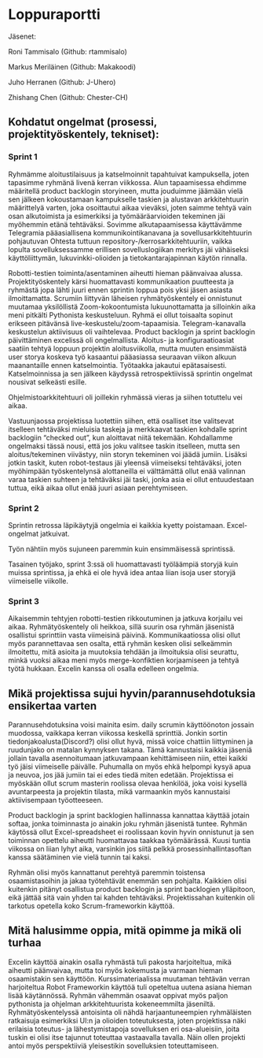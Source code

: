 # Loppuraportti 

Jäsenet: 

Roni Tammisalo (Github: rtammisalo) 

Markus Meriläinen (Github: Makakoodi) 

Juho Herranen (Github: J-Uhero) 

Zhishang Chen (Github: Chester-CH) 

 

## Kohdatut ongelmat (prosessi, projektityöskentely, tekniset): 

### Sprint 1 

Ryhmämme aloitustilaisuus ja katselmoinnit tapahtuivat kampuksella, joten tapasimme ryhmänä livenä kerran viikkossa. Alun tapaamisessa ehdimme määritellä product backlogin storyineen, mutta jouduimme jäämään vielä sen jälkeen kokoustamaan kampukselle taskien ja alustavan arkkitehtuurin määrittelyä varten, joka osoittautui aikaa vieväksi, joten saimme tehtyä vain osan alkutoimista ja esimerkiksi ja työmääräarvioiden tekeminen jäi myöhemmin etänä tehtäväksi. Sovimme alkutapaamisessa käyttävämme Telegramia pääasiallisena kommunikointikanavana ja sovellusarkkitehtuurin pohjautuvan Ohtesta tuttuun repository-/kerrosarkkitehtuuriin, vaikka lopulta sovelluksessamme erillisen sovelluslogiikan merkitys jäi vähäiseksi käyttöliittymän, lukuvinkki-olioiden ja tietokantarajapinnan käytön rinnalla.  

Robotti-testien toiminta/asentaminen aiheutti hieman päänvaivaa alussa. Projektityöskentely kärsi huomattavasti kommunikaation puutteesta ja ryhmästä jopa lähti juuri ennen sprintin loppua pois yksi jäsen asiasta ilmoittamatta. Scrumiin liittyvän läheisen ryhmätyöskentely ei onnistunut muutamaa yksilöllistä Zoom-kokoontumista lukuunottamatta ja silloinkin aika meni pitkälti Pythonista keskusteluun. Ryhmä ei ollut toisaalta sopinut erikseen pitävänsä live-keskustelu/zoom-tapaamisia. Telegram-kanavalla keskustelun aktiivisuus oli vaihtelevaa. Product backlogin ja sprint backlogin päivittäminen excelissä oli ongelmallista. Aloitus- ja konfiguraatioasiat  saatiin tehtyä loppuun projektin aloitusviikolla, mutta muuten ensimmäistä user storya koskeva työ kasaantui pääasiassa seuraavan viikon alkuun maanantaille ennen katselmointia. Työtaakka jakautui epätasaisesti. Katselmoinnissa ja sen jälkeen käydyssä retrospektiivissä sprintin ongelmat nousivat selkeästi esille. 

Ohjelmistoarkkitehtuuri oli joillekin ryhmässä vieras ja siihen totuttelu vei aikaa. 

Vastuunjaossa projektissa luotettiin siihen, että osalliset itse valitsevat itselleen tehtäväksi mieluisia taskeja ja merkkaavat taskien kohdalle sprint backlogiin “checked out”, kun aloittavat niitä tekemään. Kohdallamme ongelmaksi tässä nousi, että jos joku valitsee taskin itselleen, mutta sen aloitus/tekeminen viivästyy, niin storyn tekeminen voi jäädä jumiin. Lisäksi jotkin taskit, kuten robot-testaus jäi yleensä viimeiseksi tehtäväksi, joten myöhimpään työskentelynsä alottaneilla ei välttämättä ollut enää valinnan varaa taskien suhteen ja tehtäväksi jäi taski, jonka asia ei ollut entuudestaan tuttua, eikä aikaa ollut enää juuri asiaan perehtymiseen.
 

### Sprint 2

Sprintin retrossa läpikäytyjä ongelmia ei kaikkia kyetty poistamaan. Excel-ongelmat jatkuivat.

 Työn nähtiin myös sujuneen paremmin kuin ensimmäisessä sprintissä.

Tasainen työjako, sprint 3:ssä oli huomattavasti työläämpiä storyjä kuin muissa sprintissa, ja ehkä ei ole hyvä idea antaa liian isoja user storyjä viimeiselle viikolle.

### Sprint 3 

Aikaisemmin tehtyjen robotti-testien rikkoutuminen ja jatkuva korjailu vei aikaa. Ryhmätyöskentely oli heikkoa, sillä suurin osa ryhmän jäsenistä osallistui sprinttiin vasta viimeisinä päivinä. Kommunikaatiossa olisi ollut myös parannettavaa sen osalta, että ryhmän kesken olisi selkeämmin ilmoitettu, mitä asioita ja muutoksia tehdään ja ilmoituksia olisi seurattu, minkä vuoksi aikaa meni myös merge-konfiktien korjaamiseen ja tehtyä työtä hukkaan. Excelin kanssa oli osalla edelleen ongelmia. 

## Mikä projektissa sujui hyvin/parannusehdotuksia ensikertaa varten 

Parannusehdotuksina voisi mainita esim. daily scrumin käyttöönoton jossain muodossa, vaikkapa kerran viikossa keskellä sprinttiä. Jonkin sortin tiedonjakoalusta(Discord?) olisi ollut hyvä, missä voice chattiin liittyminen ja ruudunjako on matalan kynnyksen takana. Tämä kannustaisi kaikkia jäseniä jollain tavalla asennoitumaan jatkuvampaan kehittämiseen niin, ettei kaikki työ jäisi viimeiselle päivälle. Puhumalla on myös ehkä helpompi kysyä apua ja neuvoa, jos jää jumiin tai ei edes tiedä miten edetään. Projektissa ei myöskään ollut scrum masterin roolissa olevaa henkilöä, joka voisi kysellä avuntarpeesta ja projektin tilasta, mikä varmaankin myös kannustaisi aktiivisempaan työotteeseen. 

Product backlogin ja sprint backlogien hallinnassa kannattaa käyttää jotain softaa, jonka toiminnasta jo ainakin joku ryhmän jäsenistä tuntee. Ryhmän käytössä ollut Excel-spreadsheet ei roolissaan kovin hyvin onnistunut ja sen toiminnan opettelu aiheutti huomattavaa taakkaa työmäärässä. Kuusi tuntia viikossa on liian lyhyt aika, varsinkin jos siitä pelkkä prosessinhallintasoftan kanssa säätäminen vie vielä tunnin tai kaksi. 

Ryhmän olisi myös kannattanut perehtyä paremmin toistensa osaamistasoihin ja jakaa työtehtävät enemmän sen pohjalta. Kaikkien olisi kuitenkin pitänyt osallistua product backlogin ja sprint backlogien ylläpitoon, eikä jättää sitä vain yhden tai kahden tehtäväksi. Projektissahan kuitenkin oli tarkotus opetella koko Scrum-frameworkin käyttöä.

## Mitä halusimme oppia, mitä opimme ja mikä oli turhaa 

Excelin käyttöä ainakin osalla ryhmästä tuli pakosta harjoiteltua, mikä aiheutti päänvaivaa, mutta toi myös kokemusta ja varmaan hieman osaamistakin sen käyttöön. Kurssimateriaalissa muutaman tehtävän verran harjoiteltua Robot Frameworkin käyttöä tuli opeteltua uutena asiana hieman lisää käytännössä. Ryhmän vähemmän osaavat oppivat myös paljon pythonista ja ohjelman arkkitehtuurista kokeneemmilta jäseniltä. Ryhmätyöskentelyssä antoisinta oli nähdä harjaantuneempien ryhmäläisten ratkaisuja esimerkiksi UI:n ja olioiden toteutuksesta, joten projektissa näki erilaisia toteutus- ja lähestymistapoja sovelluksen eri osa-alueisiin, joita tuskin ei olisi itse tajunnut toteuttaa vastaavalla tavalla. Näin ollen projekti antoi myös perspektiiviä yleisestikin sovelluksien toteuttamiseen. 
